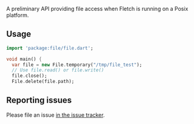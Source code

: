 A preliminary API providing file access when Fletch is running on a Posix
platform.

Usage
-----

```dart
import 'package:file/file.dart';

void main() {
  var file = new File.temporary("/tmp/file_test");
  // Use file.read() or file.write()
  file.close();
  File.delete(file.path);
```

Reporting issues
----------------

Please file an issue [in the issue tracker](https://github.com/dart-lang/fletch/issues/new?title=Add%20title&labels=Area-Package&body=%3Cissue%20description%3E%0A%3Crepro%20steps%3E%0A%3Cexpected%20outcome%3E%0A%3Cactual%20outcome%3E).
